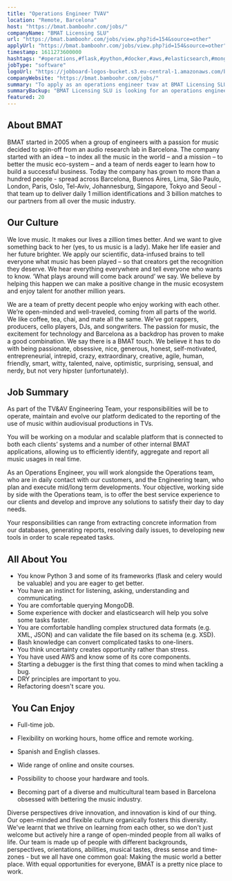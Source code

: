 ```yaml
---
title: "Operations Engineer TVAV"
location: "Remote, Barcelona"
host: "https://bmat.bamboohr.com/jobs/"
companyName: "BMAT Licensing SLU"
url: "https://bmat.bamboohr.com/jobs/view.php?id=154&source=other"
applyUrl: "https://bmat.bamboohr.com/jobs/view.php?id=154&source=other"
timestamp: 1611273600000
hashtags: "#operations,#flask,#python,#docker,#aws,#elasticsearch,#mongodb,#scrum,#English"
jobType: "software"
logoUrl: "https://jobboard-logos-bucket.s3.eu-central-1.amazonaws.com/bmat-licensing-slu"
companyWebsite: "https://bmat.bamboohr.com/jobs/"
summary: "To apply as an operations engineer tvav at BMAT Licensing SLU, you preferably need to have some experience with docker and elasticsearch will help you solve some tasks faster."
summaryBackup: "BMAT Licensing SLU is looking for an operations engineer tvav that has experience in: #operations, #flask, #python."
featured: 20
---
```


## About BMAT 

BMAT started in 2005 when a group of engineers with a passion for music decided to spin-off from an audio research lab in Barcelona. The company started with an idea – to index all the music in the world – and a mission – to better the music eco-system – and a team of nerds eager to learn how to build a successful business. Today the company has grown to more than a hundred people - spread across Barcelona, Buenos Aires, Lima, São Paulo, London, Paris, Oslo, Tel-Aviv, Johannesburg, Singapore, Tokyo and Seoul - that team up to deliver daily 1 million identifications and 3 billion matches to our partners from all over the music industry.

## Our Culture 

We love music. It makes our lives a zillion times better. And we want to give something back to her (yes, to us music is a lady). Make her life easier and her future brighter. We apply our scientific, data-infused brains to tell everyone what music has been played – so that creators get the recognition they deserve. We hear everything everywhere and tell everyone who wants to know. ‘What plays around will come back around’ we say. We believe by helping this happen we can make a positive change in the music ecosystem and enjoy talent for another million years.

We are a team of pretty decent people who enjoy working with each other. We’re open-minded and well-traveled, coming from all parts of the world. We like coffee, tea, chai, and mate all the same. We’ve got rappers, producers, cello players, DJs, and songwriters. The passion for music, the excitement for technology and Barcelona as a backdrop has proven to make a good combination. We say there is a BMAT touch. We believe it has to do with being passionate, obsessive, nice, generous, honest, self-motivated, entrepreneurial, intrepid, crazy, extraordinary, creative, agile, human, friendly, smart, witty, talented, naive, optimistic, surprising, sensual, and nerdy, but not very hipster (unfortunately).

## Job Summary

As part of the TV&AV Engineering Team, your responsibilities will be to operate, maintain and evolve our platform dedicated to the reporting of the use of music within audiovisual productions in TVs.

You will be working on a modular and scalable platform that is connected to both each clients’ systems and a number of other internal BMAT applications, allowing us to efficiently identify, aggregate and report all music usages in real time. 

As an Operations Engineer, you will work alongside the Operations team, who are in daily contact with our customers, and the Engineering team, who plan and execute mid/long term developments. Your objective, working side by side with the Operations team, is to offer the best service experience to our clients and develop and improve any solutions to satisfy their day to day needs.

Your responsibilities can range from extracting concrete information from our databases, generating reports, resolving daily issues, to developing new tools in order to scale repeated tasks.

## All About You 

*   You know Python 3 and some of its frameworks (flask and celery would be valuable) and you are eager to get better.
*   You have an instinct for listening, asking, understanding and communicating.
*   You are comfortable querying MongoDB.
*   Some experience with docker and elasticsearch will help you solve some tasks faster.
*   You are comfortable handling complex structured data formats (e.g. XML, JSON) and can validate the file based on its schema (e.g. XSD).
*   Bash knowledge can convert complicated tasks to one-liners.
*   You think uncertainty creates opportunity rather than stress.
*   You have used AWS and know some of its core components.
*   Starting a debugger is the first thing that comes to mind when tackling a bug.
*   DRY principles are important to you.
*   Refactoring doesn't scare you.

##   You Can Enjoy 

*   Full-time job.
*   Flexibility on working hours, home office and remote working.  
    
*   Spanish and English classes.
*   Wide range of online and onsite courses.
*   Possibility to choose your hardware and tools.  
    
*   Becoming part of a diverse and multicultural team based in Barcelona obsessed with bettering the music industry.

Diverse perspectives drive innovation, and innovation is kind of our thing. Our open-minded and flexible culture organically fosters this diversity. We've learnt that we thrive on learning from each other, so we don't just welcome but actively hire a range of open-minded people from all walks of life. Our team is made up of people with different backgrounds, perspectives, orientations, abilities, musical tastes, dress sense and time-zones - but we all have one common goal: Making the music world a better place. With equal opportunities for everyone, BMAT is a pretty nice place to work.

